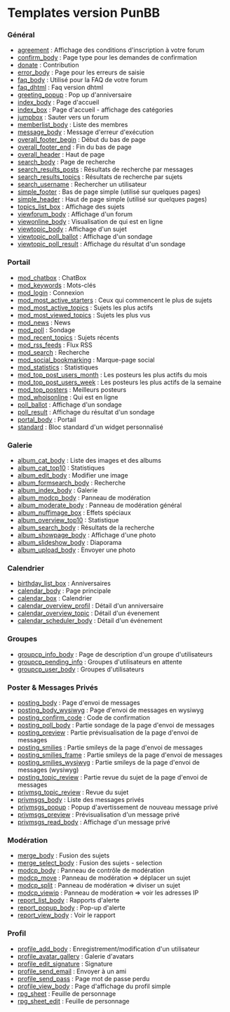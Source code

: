 # Templates version PunBB


### Général

* [agreement](https://github.com/Etana/template.list/blob/master/tpl/var/punbb/agreement.md#readme) : Affichage des conditions d'inscription à votre forum
* [confirm_body](https://github.com/Etana/template.list/blob/master/tpl/var/punbb/confirm_body.md#readme) : Page type pour les demandes de confirmation
* [donate](https://github.com/Etana/template.list/blob/master/tpl/var/punbb/donate.md#readme) : Contribution
* [error_body](https://github.com/Etana/template.list/blob/master/tpl/var/punbb/error_body.md#readme) : Page pour les erreurs de saisie
* [faq_body](https://github.com/Etana/template.list/blob/master/tpl/var/punbb/faq_body.md#readme) : Utilisé pour la FAQ de votre forum
* [faq_dhtml](https://github.com/Etana/template.list/blob/master/tpl/var/punbb/faq_dhtml.md#readme) : Faq version dhtml
* [greeting_popup](https://github.com/Etana/template.list/blob/master/tpl/var/punbb/greeting_popup.md#readme) : Pop up d'anniversaire
* [index_body](https://github.com/Etana/template.list/blob/master/tpl/var/punbb/index_body.md#readme) : Page d'accueil
* [index_box](https://github.com/Etana/template.list/blob/master/tpl/var/punbb/index_box.md#readme) : Page d'accueil - affichage des catégories
* [jumpbox](https://github.com/Etana/template.list/blob/master/tpl/var/punbb/jumpbox.md#readme) : Sauter vers un forum
* [memberlist_body](https://github.com/Etana/template.list/blob/master/tpl/var/punbb/memberlist_body.md#readme) : Liste des membres
* [message_body](https://github.com/Etana/template.list/blob/master/tpl/var/punbb/message_body.md#readme) : Message d'erreur d'exécution
* [overall_footer_begin](https://github.com/Etana/template.list/blob/master/tpl/var/punbb/overall_footer_begin.md#readme) : Début du bas de page
* [overall_footer_end](https://github.com/Etana/template.list/blob/master/tpl/var/punbb/overall_footer_end.md#readme) : Fin du bas de page
* [overall_header](https://github.com/Etana/template.list/blob/master/tpl/var/punbb/overall_header.md#readme) : Haut de page
* [search_body](https://github.com/Etana/template.list/blob/master/tpl/var/punbb/search_body.md#readme) : Page de recherche
* [search_results_posts](https://github.com/Etana/template.list/blob/master/tpl/var/punbb/search_results_posts.md#readme) : Résultats de recherche par messages
* [search_results_topics](https://github.com/Etana/template.list/blob/master/tpl/var/punbb/search_results_topics.md#readme) : Résultats de recherche par sujets
* [search_username](https://github.com/Etana/template.list/blob/master/tpl/var/punbb/search_username.md#readme) : Rechercher un utilisateur
* [simple_footer](https://github.com/Etana/template.list/blob/master/tpl/var/punbb/simple_footer.md#readme) : Bas de page simple (utilisé sur quelques pages)
* [simple_header](https://github.com/Etana/template.list/blob/master/tpl/var/punbb/simple_header.md#readme) : Haut de page simple (utilisé sur quelques pages)
* [topics_list_box](https://github.com/Etana/template.list/blob/master/tpl/var/punbb/topics_list_box.md#readme) : Affichage des sujets
* [viewforum_body](https://github.com/Etana/template.list/blob/master/tpl/var/punbb/viewforum_body.md#readme) : Affichage d'un forum
* [viewonline_body](https://github.com/Etana/template.list/blob/master/tpl/var/punbb/viewonline_body.md#readme) : Visualisation de qui est en ligne
* [viewtopic_body](https://github.com/Etana/template.list/blob/master/tpl/var/punbb/viewtopic_body.md#readme) : Affichage d'un sujet
* [viewtopic_poll_ballot](https://github.com/Etana/template.list/blob/master/tpl/var/punbb/viewtopic_poll_ballot.md#readme) : Affichage d'un sondage
* [viewtopic_poll_result](https://github.com/Etana/template.list/blob/master/tpl/var/punbb/viewtopic_poll_result.md#readme) : Affichage du résultat d'un sondage

### Portail

* [mod_chatbox](https://github.com/Etana/template.list/blob/master/tpl/var/punbb/mod_chatbox.md#readme) : ChatBox
* [mod_keywords](https://github.com/Etana/template.list/blob/master/tpl/var/punbb/mod_keywords.md#readme) : Mots-clés
* [mod_login](https://github.com/Etana/template.list/blob/master/tpl/var/punbb/mod_login.md#readme) : Connexion
* [mod_most_active_starters](https://github.com/Etana/template.list/blob/master/tpl/var/punbb/mod_most_active_starters.md#readme) : Ceux qui commencent le plus de sujets
* [mod_most_active_topics](https://github.com/Etana/template.list/blob/master/tpl/var/punbb/mod_most_active_topics.md#readme) : Sujets les plus actifs
* [mod_most_viewed_topics](https://github.com/Etana/template.list/blob/master/tpl/var/punbb/mod_most_viewed_topics.md#readme) : Sujets les plus vus
* [mod_news](https://github.com/Etana/template.list/blob/master/tpl/var/punbb/mod_news.md#readme) : News
* [mod_poll](https://github.com/Etana/template.list/blob/master/tpl/var/punbb/mod_poll.md#readme) : Sondage
* [mod_recent_topics](https://github.com/Etana/template.list/blob/master/tpl/var/punbb/mod_recent_topics.md#readme) : Sujets récents
* [mod_rss_feeds](https://github.com/Etana/template.list/blob/master/tpl/var/punbb/mod_rss_feeds.md#readme) : Flux RSS
* [mod_search](https://github.com/Etana/template.list/blob/master/tpl/var/punbb/mod_search.md#readme) : Recherche
* [mod_social_bookmarking](https://github.com/Etana/template.list/blob/master/tpl/var/punbb/mod_social_bookmarking.md#readme) : Marque-page social
* [mod_statistics](https://github.com/Etana/template.list/blob/master/tpl/var/punbb/mod_statistics.md#readme) : Statistiques
* [mod_top_post_users_month](https://github.com/Etana/template.list/blob/master/tpl/var/punbb/mod_top_post_users_month.md#readme) : Les posteurs les plus actifs du mois
* [mod_top_post_users_week](https://github.com/Etana/template.list/blob/master/tpl/var/punbb/mod_top_post_users_week.md#readme) : Les posteurs les plus actifs de la semaine
* [mod_top_posters](https://github.com/Etana/template.list/blob/master/tpl/var/punbb/mod_top_posters.md#readme) : Meilleurs posteurs
* [mod_whoisonline](https://github.com/Etana/template.list/blob/master/tpl/var/punbb/mod_whoisonline.md#readme) : Qui est en ligne
* [poll_ballot](https://github.com/Etana/template.list/blob/master/tpl/var/punbb/poll_ballot.md#readme) : Affichage d'un sondage
* [poll_result](https://github.com/Etana/template.list/blob/master/tpl/var/punbb/poll_result.md#readme) : Affichage du résultat d'un sondage
* [portal_body](https://github.com/Etana/template.list/blob/master/tpl/var/punbb/portal_body.md#readme) : Portail
* [standard](https://github.com/Etana/template.list/blob/master/tpl/var/punbb/standard.md#readme) : Bloc standard d'un widget personnalisé

### Galerie

* [album_cat_body](https://github.com/Etana/template.list/blob/master/tpl/var/punbb/album_cat_body.md#readme) : Liste des images et des albums
* [album_cat_top10](https://github.com/Etana/template.list/blob/master/tpl/var/punbb/album_cat_top10.md#readme) : Statistiques
* [album_edit_body](https://github.com/Etana/template.list/blob/master/tpl/var/punbb/album_edit_body.md#readme) : Modifier une image
* [album_formsearch_body](https://github.com/Etana/template.list/blob/master/tpl/var/punbb/album_formsearch_body.md#readme) : Recherche
* [album_index_body](https://github.com/Etana/template.list/blob/master/tpl/var/punbb/album_index_body.md#readme) : Galerie
* [album_modcp_body](https://github.com/Etana/template.list/blob/master/tpl/var/punbb/album_modcp_body.md#readme) : Panneau de modération
* [album_moderate_body](https://github.com/Etana/template.list/blob/master/tpl/var/punbb/album_moderate_body.md#readme) : Panneau de modération général
* [album_nuffimage_box](https://github.com/Etana/template.list/blob/master/tpl/var/punbb/album_nuffimage_box.md#readme) : Effets spéciaux
* [album_overview_top10](https://github.com/Etana/template.list/blob/master/tpl/var/punbb/album_overview_top10.md#readme) : Statistique
* [album_search_body](https://github.com/Etana/template.list/blob/master/tpl/var/punbb/album_search_body.md#readme) : Résultats de la recherche
* [album_showpage_body](https://github.com/Etana/template.list/blob/master/tpl/var/punbb/album_showpage_body.md#readme) : Affichage d'une photo
* [album_slideshow_body](https://github.com/Etana/template.list/blob/master/tpl/var/punbb/album_slideshow_body.md#readme) : Diaporama
* [album_upload_body](https://github.com/Etana/template.list/blob/master/tpl/var/punbb/album_upload_body.md#readme) : Envoyer une photo

### Calendrier

* [birthday_list_box](https://github.com/Etana/template.list/blob/master/tpl/var/punbb/birthday_list_box.md#readme) : Anniversaires
* [calendar_body](https://github.com/Etana/template.list/blob/master/tpl/var/punbb/calendar_body.md#readme) : Page principale
* [calendar_box](https://github.com/Etana/template.list/blob/master/tpl/var/punbb/calendar_box.md#readme) : Calendrier
* [calendar_overview_profil](https://github.com/Etana/template.list/blob/master/tpl/var/punbb/calendar_overview_profil.md#readme) : Détail d'un anniversaire
* [calendar_overview_topic](https://github.com/Etana/template.list/blob/master/tpl/var/punbb/calendar_overview_topic.md#readme) : Détail d'un évenement
* [calendar_scheduler_body](https://github.com/Etana/template.list/blob/master/tpl/var/punbb/calendar_scheduler_body.md#readme) : Détail d'un événement

### Groupes

* [groupcp_info_body](https://github.com/Etana/template.list/blob/master/tpl/var/punbb/groupcp_info_body.md#readme) : Page de description d'un groupe d'utilisateurs
* [groupcp_pending_info](https://github.com/Etana/template.list/blob/master/tpl/var/punbb/groupcp_pending_info.md#readme) : Groupes d'utilisateurs en attente
* [groupcp_user_body](https://github.com/Etana/template.list/blob/master/tpl/var/punbb/groupcp_user_body.md#readme) : Groupes d'utilisateurs

### Poster & Messages Privés

* [posting_body](https://github.com/Etana/template.list/blob/master/tpl/var/punbb/posting_body.md#readme) : Page d'envoi de messages
* [posting_body_wysiwyg](https://github.com/Etana/template.list/blob/master/tpl/var/punbb/posting_body_wysiwyg.md#readme) : Page d'envoi de messages en wysiwyg
* [posting_confirm_code](https://github.com/Etana/template.list/blob/master/tpl/var/punbb/posting_confirm_code.md#readme) : Code de confirmation
* [posting_poll_body](https://github.com/Etana/template.list/blob/master/tpl/var/punbb/posting_poll_body.md#readme) : Partie sondage de la page d'envoi de messages
* [posting_preview](https://github.com/Etana/template.list/blob/master/tpl/var/punbb/posting_preview.md#readme) : Partie prévisualisation de la page d'envoi de messages
* [posting_smilies](https://github.com/Etana/template.list/blob/master/tpl/var/punbb/posting_smilies.md#readme) : Partie smileys de la page d'envoi de messages
* [posting_smilies_frame](https://github.com/Etana/template.list/blob/master/tpl/var/punbb/posting_smilies_frame.md#readme) : Partie smileys de la page d'envoi de messages
* [posting_smilies_wysiwyg](https://github.com/Etana/template.list/blob/master/tpl/var/punbb/posting_smilies_wysiwyg.md#readme) : Partie smileys de la page d'envoi de messages (wysiwyg)
* [posting_topic_review](https://github.com/Etana/template.list/blob/master/tpl/var/punbb/posting_topic_review.md#readme) : Partie revue du sujet de la page d'envoi de messages
* [privmsg_topic_review](https://github.com/Etana/template.list/blob/master/tpl/var/punbb/privmsg_topic_review.md#readme) : Revue du sujet
* [privmsgs_body](https://github.com/Etana/template.list/blob/master/tpl/var/punbb/privmsgs_body.md#readme) : Liste des messages privés
* [privmsgs_popup](https://github.com/Etana/template.list/blob/master/tpl/var/punbb/privmsgs_popup.md#readme) : Popup d'avertissement de nouveau message privé
* [privmsgs_preview](https://github.com/Etana/template.list/blob/master/tpl/var/punbb/privmsgs_preview.md#readme) : Prévisualisation d'un message privé
* [privmsgs_read_body](https://github.com/Etana/template.list/blob/master/tpl/var/punbb/privmsgs_read_body.md#readme) : Affichage d'un message privé

### Modération

* [merge_body](https://github.com/Etana/template.list/blob/master/tpl/var/punbb/merge_body.md#readme) : Fusion des sujets
* [merge_select_body](https://github.com/Etana/template.list/blob/master/tpl/var/punbb/merge_select_body.md#readme) : Fusion des sujets - selection
* [modcp_body](https://github.com/Etana/template.list/blob/master/tpl/var/punbb/modcp_body.md#readme) : Panneau de contrôle de modération
* [modcp_move](https://github.com/Etana/template.list/blob/master/tpl/var/punbb/modcp_move.md#readme) : Panneau de modération => déplacer un sujet
* [modcp_split](https://github.com/Etana/template.list/blob/master/tpl/var/punbb/modcp_split.md#readme) : Panneau de modération => diviser un sujet
* [modcp_viewip](https://github.com/Etana/template.list/blob/master/tpl/var/punbb/modcp_viewip.md#readme) : Panneau de modération => voir les adresses IP
* [report_list_body](https://github.com/Etana/template.list/blob/master/tpl/var/punbb/report_list_body.md#readme) : Rapports d'alerte
* [report_popup_body](https://github.com/Etana/template.list/blob/master/tpl/var/punbb/report_popup_body.md#readme) : Pop-up d'alerte
* [report_view_body](https://github.com/Etana/template.list/blob/master/tpl/var/punbb/report_view_body.md#readme) : Voir le rapport

### Profil

* [profile_add_body](https://github.com/Etana/template.list/blob/master/tpl/var/punbb/profile_add_body.md#readme) : Enregistrement/modification d'un utilisateur
* [profile_avatar_gallery](https://github.com/Etana/template.list/blob/master/tpl/var/punbb/profile_avatar_gallery.md#readme) : Galerie d'avatars
* [profile_edit_signature](https://github.com/Etana/template.list/blob/master/tpl/var/punbb/profile_edit_signature.md#readme) : Signature
* [profile_send_email](https://github.com/Etana/template.list/blob/master/tpl/var/punbb/profile_send_email.md#readme) : Envoyer à un ami
* [profile_send_pass](https://github.com/Etana/template.list/blob/master/tpl/var/punbb/profile_send_pass.md#readme) : Page mot de passe perdu
* [profile_view_body](https://github.com/Etana/template.list/blob/master/tpl/var/punbb/profile_view_body.md#readme) : Page d'affichage du profil simple
* [rpg_sheet](https://github.com/Etana/template.list/blob/master/tpl/var/punbb/rpg_sheet.md#readme) : Feuille de personnage
* [rpg_sheet_edit](https://github.com/Etana/template.list/blob/master/tpl/var/punbb/rpg_sheet_edit.md#readme) : Feuille de personnage